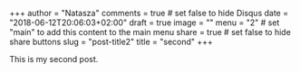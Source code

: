 +++
author = "Natasza"
comments = true # set false to hide Disqus
date = "2018-06-12T20:06:03+02:00"
draft = true
image = ""
menu = "2"		# set "main" to add this content to the main menu
share = true # set false to hide share buttons
slug = "post-title2"
title = "second"
+++

This is my second post.
